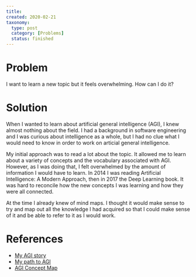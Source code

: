 ```yaml
---
title:
created: 2020-02-21
taxonomy:
  type: post
  category: [Problems]
  status: finished
---
```


# Problem
I want to learn a new topic but it feels overwhelming. How can I do it?

# Solution
When I wanted to learn about artificial general intelligence (AGI), I knew almost nothing about the field. I had a background in software engineering and I was curious about intelligence as a whole, but I had no clue what I would need to know in order to work on articial general intelligence.

My initial approach was to read a lot about the topic. It allowed me to learn about a variety of concepts and the vocabulary associated with AGI. However, as I was doing that, I felt overwhelmed by the amount of information I would have to learn. In 2014 I was reading Artificial Intelligence: A Modern Approach, then in 2017 the Deep Learning book. It was hard to reconcile how the new concepts I was learning and how they were all connected.

At the time I already knew of mind maps. I thought it would make sense to try and map out all the knowledge I had acquired so that I could make sense of it and be able to refer to it as I would work.

# References
* [My AGI story](../../../../agi/my-agi-story)
* [My path to AGI](../../../../agi/my-path-to-agi)
* [AGI Concept Map](https://github.com/tomzx/agi-concept-map)

